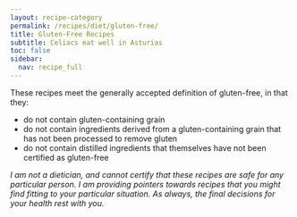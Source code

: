 ```yaml
---
layout: recipe-category
permalink: /recipes/diet/gluten-free/
title: Gluten-Free Recipes
subtitle: Celiacs eat well in Asturias
toc: false
sidebar:
  nav: recipe_full
---
```

These recipes meet the generally accepted definition of gluten-free, in that they:

- do not contain gluten-containing grain 
- do not contain ingredients derived from a gluten-containing grain that has not been processed to remove gluten
- do not contain distilled ingredients that themselves have not been certified as gluten-free

*I am not a dietician, and cannot certify that these recipes are safe for any particular person. I am providing pointers towards recipes that you might find fitting to your particular situation. As always, the final decisions for your health rest with you.*